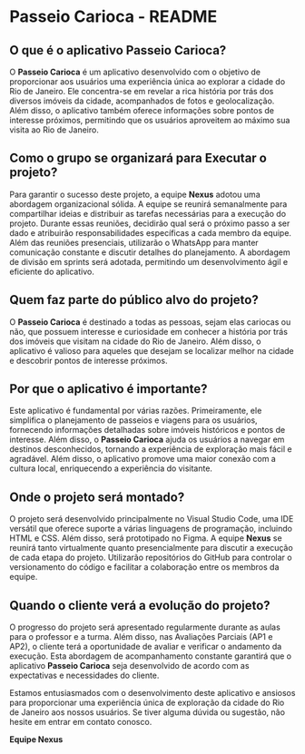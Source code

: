 # Passeio Carioca - README

## O que é o aplicativo Passeio Carioca?

O **Passeio Carioca** é um aplicativo desenvolvido com o objetivo de proporcionar aos usuários uma experiência única ao explorar a cidade do Rio de Janeiro. Ele concentra-se em revelar a rica história por trás dos diversos imóveis da cidade, acompanhados de fotos e geolocalização. Além disso, o aplicativo também oferece informações sobre pontos de interesse próximos, permitindo que os usuários aproveitem ao máximo sua visita ao Rio de Janeiro.

## **Como** o grupo se organizará para Executar o projeto?

Para garantir o sucesso deste projeto, a equipe **Nexus** adotou uma abordagem organizacional sólida. A equipe se reunirá semanalmente para compartilhar ideias e distribuir as tarefas necessárias para a execução do projeto. Durante essas reuniões, decidirão qual será o próximo passo a ser dado e atribuirão responsabilidades específicas a cada membro da equipe. Além das reuniões presenciais, utilizarão o WhatsApp para manter comunicação constante e discutir detalhes do planejamento. A abordagem de divisão em sprints será adotada, permitindo um desenvolvimento ágil e eficiente do aplicativo.

## **Quem** faz parte do público alvo do projeto?

O **Passeio Carioca** é destinado a todas as pessoas, sejam elas cariocas ou não, que possuem interesse e curiosidade em conhecer a história por trás dos imóveis que visitam na cidade do Rio de Janeiro. Além disso, o aplicativo é valioso para aqueles que desejam se localizar melhor na cidade e descobrir pontos de interesse próximos.

## **Por que** o aplicativo é importante?

Este aplicativo é fundamental por várias razões. Primeiramente, ele simplifica o planejamento de passeios e viagens para os usuários, fornecendo informações detalhadas sobre imóveis históricos e pontos de interesse. Além disso, o **Passeio Carioca** ajuda os usuários a navegar em destinos desconhecidos, tornando a experiência de exploração mais fácil e agradável. Além disso, o aplicativo promove uma maior conexão com a cultura local, enriquecendo a experiência do visitante.

## **Onde** o projeto será montado?

O projeto será desenvolvido principalmente no Visual Studio Code, uma IDE versátil que oferece suporte a várias linguagens de programação, incluindo HTML e CSS. Além disso, será prototipado no Figma. A equipe **Nexus** se reunirá tanto virtualmente quanto presencialmente para discutir a execução de cada etapa do projeto. Utilizarão repositórios do GitHub para controlar o versionamento do código e facilitar a colaboração entre os membros da equipe.

## **Quando** o cliente verá a evolução do projeto? 

O progresso do projeto será apresentado regularmente durante as aulas para o professor e a turma. Além disso, nas Avaliações Parciais (AP1 e AP2), o cliente terá a oportunidade de avaliar e verificar o andamento da execução. Esta abordagem de acompanhamento constante garantirá que o aplicativo **Passeio Carioca** seja desenvolvido de acordo com as expectativas e necessidades do cliente.

Estamos entusiasmados com o desenvolvimento deste aplicativo e ansiosos para proporcionar uma experiência única de exploração da cidade do Rio de Janeiro aos nossos usuários. Se tiver alguma dúvida ou sugestão, não hesite em entrar em contato conosco.

**Equipe Nexus**
